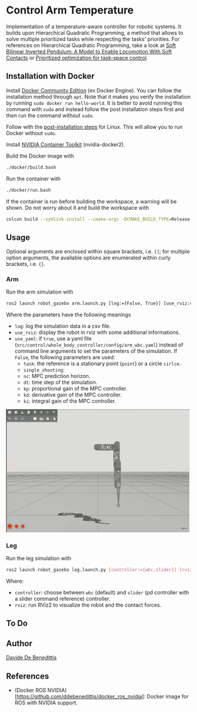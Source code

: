 # Control Arm Temperature

Implementation of a temperature-aware controller for robotic systems.
It builds upon Hierarchical Quadratic Programming, a method that allows to solve multiple prioritized tasks while respecting the tasks' priorities.
For references on Hierarchical Quadratic Programming, take a look at [Soft Bilinear Inverted Pendulum: A Model to Enable Locomotion With Soft Contacts](https://ieeexplore.ieee.org/document/10777856) or [Prioritized optimization for task-space control](https://ieeexplore.ieee.org/abstract/document/5354341).

## Installation with Docker

Install [Docker Community Edition](https://docs.docker.com/engine/install/ubuntu/) (ex Docker Engine).
You can follow the installation method through `apt`.
Note that it makes you verify the installation by running `sudo docker run hello-world`.
It is better to avoid running this command with `sudo` and instead follow the post installation steps first and then run the command without `sudo`.

Follow with the [post-installation steps](https://docs.docker.com/engine/install/linux-postinstall/) for Linux.
This will allow you to run Docker without `sudo`.

Install [NVIDIA Container Toolkit](https://docs.nvidia.com/datacenter/cloud-native/container-toolkit/install-guide.html#setting-up-nvidia-container-toolkit) (nvidia-docker2).

Build the Docker image with
```bash
./docker/build.bash
```

Run the container with
```bash
./docker/run.bash
```

If the container is run before building the workspace, a warning will be shown.
Do not worry about it and build the workspace with
```bash
colcon build --symlink-install --cmake-args -DCMAKE_BUILD_TYPE=Release -DCMAKE_EXPORT_COMPILE_COMMANDS=ON && source install/setup.bash
```

## Usage

Optional arguments are enclosed within square brackets, i.e. `[]`; for multiple option arguments, the available options are enumerated within curly brackets, i.e. `{}`.

### Arm

Run the arm simulation with
```bash
ros2 launch robot_gazebo arm.launch.py [log:={False, True}] [use_rviz:={False, True}] [use_yaml:={False, True}] [task:={point, circle}]
```
Where the parameters have the following meanings
- `log`: log the simulation data in a csv file.
- `use_rviz`: display the robot in rviz with some additional informations.
- `use_yaml`: if `true`, use a yaml file (`src/control/whole_body_controller/config/arm_wbc.yaml`) instead of command line arguments to set the parameters of the simulation. If `False`, the following parameters are used:
  - `task`: the reference is a stationary point (`point`) or a circle `cirlce`.
  - `single_shooting`:
  - `nc`: MPC prediction horizon.
  - `dt`: time step of the simulation.
  - `kp`: proportional gain of the MPC controller.
  - `kd`: derivative gain of the MPC controller.
  - `ki`: integral gain of the MPC controller.

<img src="https://raw.githubusercontent.com/ddebenedittis/media/main/control_arm_temperature/arm.webp" width="500">

### Leg

Run the leg simulation with
```bash
ros2 launch robot_gazebo leg.launch.py [controller:={wbc,slider}] [rviz:={False,True}]
```
Where:
- `controller`: choose between `wbc` (default) and `slider` (pd controller with a slider command reference) controller.
- `rviz`: run RViz2 to visualize the robot and the contact forces.

## To Do


## Author

[Davide De Benedittis](https://github.com/ddebenedittis)

## References

- (Docker ROS NVIDIA)[https://github.com/ddebenedittis/docker_ros_nvidia]: Docker image for ROS with NVIDIA support.